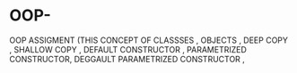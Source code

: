 # OOP-
OOP ASSIGMENT (THIS CONCEPT OF CLASSSES , OBJECTS , DEEP COPY , SHALLOW COPY , DEFAULT CONSTRUCTOR , PARAMETRIZED CONSTRUCTOR, DEGGAULT PARAMETRIZED CONSTRUCTOR , 
